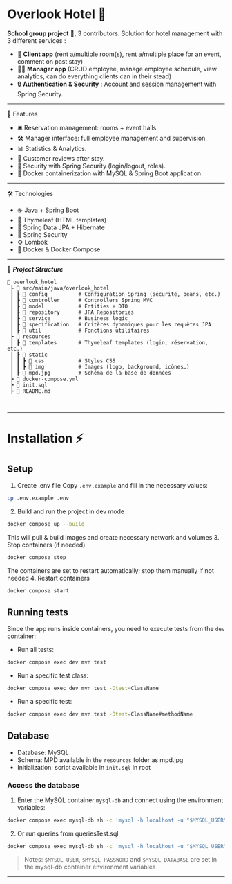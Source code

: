  # Overlook Hotel 🏨
**School group project** 📌, 3 contributors. 
Solution for hotel management with 3 different services : 
- 👤 **Client app** (rent a/multiple room(s), rent a/multiple place for an event, comment on past stay)
- 🧑‍💼 **Manager app** (CRUD employee, manage employee schedule, view analytics, can do everything clients can in their stead)
- 🔒 **Authentication & Security** : Account and session management with Spring Security.

___  

🚀 Features  

- 🛎️ Reservation management: rooms + event halls.  
- 🛠️ Manager interface: full employee management and supervision.  
- 📊 Statistics & Analytics.  
- 📝 Customer reviews after stay.  
- 🔐 Security with Spring Security (login/logout, roles).  
- 🐳 Docker containerization with MySQL & Spring Boot application.  
  
___  

🛠️ Technologies  
  
- ☕ Java + Spring Boot  
- 🎨 Thymeleaf (HTML templates)  
- 🔄 Spring Data JPA + Hibernate  
- 🔑 Spring Security  
- ⚙️ Lombok  
- 🐳 Docker & Docker Compose  

---  
📂 ***Project Structure***  
  
````
📂 overlook_hotel  
 ┣ 📂 src/main/java/overlook_hotel  
 ┃ ┣ 📂 config          # Configuration Spring (sécurité, beans, etc.)    
 ┃ ┣ 📂 controller      # Controllers Spring MVC  
 ┃ ┣ 📂 model           # Entities + DTO  
 ┃ ┣ 📂 repository      # JPA Repositories  
 ┃ ┣ 📂 service         # Business logic  
 ┃ ┣ 📂 specification   # Critères dynamiques pour les requêtes JPA  
 ┃ ┣ 📂 util            # Fonctions utilitaires  
 ┣ 📂 resources  
 ┃ ┣ 📂 templates       # Thymeleaf templates (login, réservation, etc.)  
 ┃ ┣ 📂 static  
 ┃ ┃ ┣ 📂 css           # Styles CSS  
 ┃ ┃ ┣ 📂 img           # Images (logo, background, icônes…)  
 ┃ ┣ 📄 mpd.jpg         # Schéma de la base de données  
 ┣ 📄 docker-compose.yml  
 ┣ 📄 init.sql  
 ┣ 📄 README.md  

  
````  
    
___   
  
 # Installation ⚡


## Setup
1. Create .env file
Copy `.env.example` and fill in the necessary values:
```bash
cp .env.example .env
```
2. Build and run the project in dev mode
```bash
docker compose up --build
```
This will pull & build images and create necessary network and volumes
3. Stop containers (if needed)
```bash
docker compose stop
```
The containers are set to restart automatically; stop them manually if not needed
4. Restart containers
```bash
docker compose start
```
## Running tests
Since the app runs inside containers, you need to execute tests from the `dev` container:
- Run all tests:
```bash
docker compose exec dev mvn test 
```
- Run a specific test class:
```bash
docker compose exec dev mvn test -Dtest=ClassName
```
- Run a specific test:
```bash
docker compose exec dev mvn test -Dtest=ClassName#methodName
```

## Database
- Database: MySQL
- Schema: MPD available in the `resources` folder as mpd.jpg
- Initialization: script available in `init.sql` in root

### Access the database
1. Enter the MySQL container `mysql-db` and connect using the environment variables:
```bash
docker compose exec mysql-db sh -c 'mysql -h localhost -u "$MYSQL_USER" -p"$MYSQL_PASSWORD" "$MYSQL_DATABASE"'
```
2. Or run queries from queriesTest.sql
```bash
docker compose exec mysql-db sh -c 'mysql -h localhost -u "$MYSQL_USER" -p"$MYSQL_PASSWORD" "$MYSQL_DATABASE" < /queriesTest.sql' 
``` 

> Notes:
`$MYSQL_USER`, `$MYSQL_PASSWORD` and `$MYSQL_DATABASE` are set in the mysql-db container environment variables


---  
